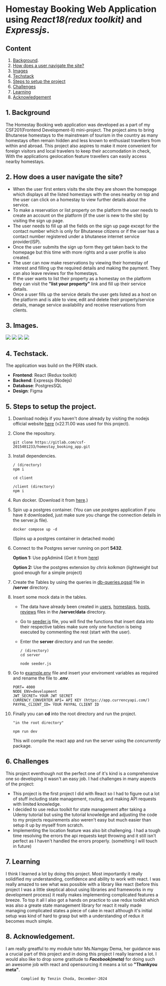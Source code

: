 # Homestay Booking Web Application using *React18(redux toolkit)* and *Expressjs*.

## Content
1. [Background](#1-background).
2. [How does a user navigate the site?](#2-how-does-a-user-navigate-the-site)
3. [Images](#3-images)
4. [Techstack](#4-techstack)
5. [Steps to setup the project](#5-steps-to-setup-the-project)
6. [Challenges](#6-challenges)
7. [Learning](#7-learning)
8. [Acknowledgement](#8-acknowledgement)

## 1. Background
The Homestay Booking web application was developed as a part of my CSF201(Frontend Development-II) mini-project. The project aims to bring Bhutanese homestays to the mainstream of tourism in the country as many homestays often remain hidden and less known to enthusiast travellers from within and abroad. This project also aspires to make it more convenient for foreign visitors and local travelers to keep their accomodation in check, With the applications geolocation feature travellers can easily access nearby homestays.

## 2. How does a user navigate the site?
- When the user first enters visits the site they are shown the homepage which displays all the listed homestays with the ones nearby on top and the user can click on a homestay to view further details about the service.
- To make a reservation or list property on the platform the user needs to create an account on the platform (if the user is new to the site) by visiting the sign up page.
- The user needs to fill up all the fields on the sign up page except for the contact number which is only for Bhutanese citizens or if the user has a contact number registered under a bhutanese internet service provider(ISP).
- Once the user submits the sign up form they get taken back to the homepage but this time with more rights and a user profile is also created.
- The user can now make reservations by viewing their homestay of interest and filling up the required details and making the payment. They can also leave reviews for the homestays.
- If the user wants to list their property as a homestay on the platform they can visit the **"list your property"** link and fill up their service details.
- Once a user fills up the service details the user gets listed as a host on the platform and is able to view, edit and delete their property/service details, manage service availability and receive reservations from clients. 

## 3. Images.
![](/documentation_assets/Screenshot%202024-11-28%20213414.png)
![](/documentation_assets/Screenshot%202024-11-28%20213447.png)
![](/documentation_assets/Screenshot%202024-12-01%20125746.png)
![](/documentation_assets/Screenshot%202024-12-01%20130112.png)

## 4. Techstack.
The application was build on the PERN stack.

- **Frontend**: React (Redux toolkit)
- **Backend**: Expressjs (Nodejs)
- **Database**: PostgresSQL
- **Design**: Figma

## 5. Steps to setup the project.
1. Download nodejs if you haven't done already by visiting the nodejs official website [here](https://nodejs.org/) (v22.11.00 was used for this project).

2. Clone the repository.

   ```
   git clone https://gitlab.com/csf-2015401233/homestay_booking_app.git 
   ```

3. Install dependencies.

    ```
    / (directory)
    npm i

    cd client

    /client (directory)
    npm i
    ```

4. Run docker. (Download it from [here](https://www.docker.com/products/docker-desktop/).)

5. Spin up a postgres container. (You can use postgres application if you have it downloaded, just make sure you change the connection details in the server.js file).

    ```
    docker compose up -d
    ```

    (Spins up a postgres container in detached mode)

6. Connect to the Postgres server running on port **5432**.

    **Option 1:** Use pgAdmin4 (Get it from [here](https://www.pgadmin.org/download/))

    **Option 2:** Use the postgres extension by *chris kolkman* (lightweight but good enough for a simple project)

7. Create the Tables by using the queries in [db-queries.pgsql](/server/db-queries.pgsql) file in **/server** directory.

8. Insert some mock data in the tables.
   - The data have already been created in [users](/server/data/users.js), [homestays](/server/data/homestays.js), [hosts](/server/data/hosts.js), [reviews](/server/data/reviews.js) files in the **/server/data** directory.

   - Go to [seeder.js](/server/seeder.js) file, you will find the functions that insert data into their respective tables make sure only one function is being executed by commenting the rest (start with the user).

   - Enter the **server** directory and run the seeder.
     ```
     / (directory)
     cd server

     node seeder.js
     ```
    
9. Go to [example.env](/example.env) file and insert your enviroment variables as required and rename the file to ***.env***.
    ```
    PORT= 4000
    NODE_ENV=development
    JWT_SECRET= YOUR JWT SECRET
    CURRENCY_CONVERTER_API= API KEY (https://app.currencyapi.com/)
    PAYPAL_CLIENT_ID= YOUR PAYPAL CLIENT ID
    ```

10. Finally you can **cd** into the root directory and run the project.
    ```
    "in the root directory"

    npm run dev
    ```
    This will compile the react app and run the server using the *concurrently* package.

## 6. Challenges
This project eventhough not the perfect one of it's kind is a comprehensive one so developing it wasn't an easy job. I had challenges in many aspects of the project:
- This project is the first project I did with React so I had to figure out a lot of stuff including state management, routing, and making API requests with limited knowledge.
- I decided to use redux toolkit for state management after taking a Udemy tutorial but using the tutorial knowledge and adjusting the code to my projects requirements also weren't easy but much easier than setup it up by myself from scratch.
- Implementing the location feature was also bit challenging. I had a tough time resolving the errors the api requests kept throwing and it still isn't perfect as I haven't handled the errors properly. (something I will touch in future)

## 7. Learning
I think I learned a lot by doing this project. Most importantly it really solidified my understanding, confidence and ability to work with react. I was really amazed to see what was possible with a library like react (before this project I was a little skeptical about using libraries and frameworks in my development process) it really makes implementing complicated features a breeze. To top it all I also got a hands on practice to use redux toolkit which was also a greate state management library for react it really made managing complicated states a piece of cake in react although it's initial setup was kind of hard to grasp but with a understanding of redux it becomes much simple.

## 8. Acknowledgement.
I am really greatful to my module tutor Ms.Namgay Dema, her guidance was a crucial part of this project and in doing this project I really learned a lot. I would also like to drop some gratitude to ***Facebook(meta)*** for doing such an awesome job with react and opensourcing it means a lot so **"Thankyou meta"**.

           Complied By Tenzin Choda, December-2024